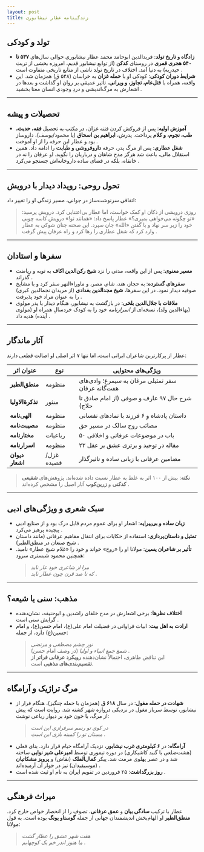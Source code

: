 ```yaml
---
layout: post
title: زندگینامه عطار نیشابوری
---
```


## **تولد و کودکی**
- **زادگاه و تاریخ تولد**: فریدالدین ابوحامد محمد عطار نیشابوری حوالی سال‌های **۵۳۷ تا ۵۴۰ هجری قمری** در روستای **کدکن** (از توابع نیشابور قدیم، امروزه بخشی از تربت حیدریه) به دنیا آمد. اختلاف در تاریخ تولد ناشی از منابع تاریخی متفاوت است .
- **شرایط دوران کودکی**: کودکی او با **حمله غزان** به خراسان (۵۴۸ ق) همزمان شد. این واقعه، همراه با **قتل‌عام، تجاوز، و ویرانی**، تأثیر عمیقی بر روان او گذاشت و بعدها در اشعارش به مرگ‌اندیشی و دردِ وجودی انسان معنا بخشید .

---

## **تحصیلات و پیشه**
- **آموزش اولیه**: پس از فروکش کردن فتنه غزان، در مکتب به تحصیل **فقه، حدیث، طب، نجوم، و کلام** پرداخت. پدرش، **ابراهیم بن اسحاق** (یا محمود/یوسف)، داروساز بود و عطار این حرفه را از او آموخت .
- **شغل عطاری**: پس از مرگ پدر، حرفه **داروفروشی و طبابت** را ادامه داد. همین استقلال مالی، باعث شد هرگز مدح شاهان و درباریان را نگوید. او عرفان را نه در خانقاه، بلکه در فضای ساده داروخانه‌اش جستجو می‌کرد .

---

## **تحول روحی: رویداد دیدار با درویش**
اتفاقی سرنوشت‌ساز در جوانی، مسیر زندگی او را تغییر داد:
> روزی درویشی از دکان او کمک خواست، اما عطار بی‌اعتنایی کرد. درویش پرسید: «تو چگونه می‌خواهی بمیری؟» عطار پاسخ داد: «همانند تو!» درویش کاسه چوبی خود را زیر سر نهاد و با گفتن «الله» جان سپرد. این صحنه چنان شوکی به عطار وارد کرد که شغل عطاری را رها کرد و راه عرفان پیش گرفت .

---

## **سفرها و استادان**
- **مسیر معنوی**: پس از این واقعه، مدتی را نزد **شیخ رکن‌الدین اکاف** به توبه و ریاضت گذراند .
- **سفرهای گسترده**: به حجاز، هند، شام، مصر، و ماوراءالنهر سفر کرد و با مشایخ صوفیه دیدار نمود. در این سفرها، **شیخ مجدالدین بغدادی** (از مریدان نجمالدین کبری) را به عنوان مراد خود پذیرفت .
- **ملاقات با جلال‌الدین بلخی**: در بازگشت به نیشابور، هنگام دیدار با پدر مولوی (بهاءالدین ولد)، نسخه‌ای از *اسرارنامه* خود را به کودک خردسالِ همراه او (مولوی آینده) هدیه داد .

---

## **آثار ماندگار**
عطار از پرکارترین شاعران ایرانی است، اما تنها ۷ اثر اصلی او اصالت قطعی دارند:

| عنوان اثر        | نوع       | ویژگی‌های محتوایی                     |
|------------------|-----------|----------------------------------------|
| **منطق‌الطیر**   | منظومه   | سفر تمثیلی مرغان به سیمرغ؛ وادی‌های هفت‌گانه عرفان  |
| **تذکرة‌الاولیا**| منثور     | شرح حال ۹۷ عارف و صوفی (از امام صادق تا حلاج)  |
| **الهی‌نامه**    | منظومه   | داستان پادشاه و ۶ فرزند با نمادهای نفسانی  |
| **مصیبت‌نامه**   | منظومه   | مصائب روح سالک در مسیر حق  |
| **مختارنامه**    | رباعیات   | ۵۰ باب در موضوعات عرفانی و اخلاقی  |
| **اسرارنامه**    | منظومه   | ۲۲ مقاله در توحید و برتری عشق بر عقل  |
| **دیوان اشعار**  | غزل/قصیده| مضامین عرفانی با زبانی ساده و تاثیرگذار  

> **نکته**: بیش از ۱۰۰ اثر به غلط به عطار نسبت داده شده‌اند. پژوهش‌های **شفیعی کدکنی** و **زرین‌کوب** آثار اصیل را مشخص کرده‌اند .

---

## **سبک شعری و ویژگی‌های ادبی**
- **زبان ساده و بی‌پیرایه**: اشعار او برای عموم مردم قابل درک بود و از صنایع ادبی پیچیده پرهیز می‌کرد .
- **تمثیل و داستان‌پردازی**: استفاده از حکایات برای انتقال مفاهیم عرفانی (مانند داستان شیخ صنعان در منطق‌الطیر) .
- **تأثیر بر شاعران پسین**: مولانا او را «روح» خواند و خود را «غلام شیخ عطار» نامید. همچنین محمود شبستری سرود:  
  > *مرا از شاعری خود عار ناید*  
  > *که تا صد قرن چون عطار ناید* .

---

## **مذهب: سنی یا شیعه؟**
- **اختلاف نظرها**: برخی اشعارش در مدح خلفای راشدین و ابوحنیفه، نشان‌دهنده گرایش سنی است .
- **ارادت به اهل بیت**: ابیات فراوانی در فضیلت امام علی(ع)، امام حسن(ع)، و امام حسین(ع) دارد، از جمله:  
  > *نور چشم مصطفی و مرتضی*  
  > *شمع جمع انبیاء و اولیا* (در وصف امام حسن) .  
  این تناقض ظاهری، احتمالاً نشان‌دهنده **رویکرد عرفانی فراتر از تقسیم‌بندی‌های مذهبی** است.

---

## **مرگ تراژیک و آرامگاه**
- **شهادت در حمله مغول**: در سال **۶۱۸ ق** (همزمان با حمله چنگیز)، هنگام فرار از نیشابور، توسط سرباز مغول در نزدیکی دروازه شهر کشته شد. روایت است که پیش از مرگ، با خون خود بر دیوار رباعی نوشت:  
  > *در کوی تو رسم سرفرازی این است*  
  > *مستان تو را کمینه بازی این است* .  
- **آرامگاه**: در **۶ کیلومتری غرب نیشابور**، نزدیک آرامگاه خیام قرار دارد. بنای فعلی (هشت‌ضلعی با گنبد کاشیکاری) در دوره تیموری توسط **امیرعلی شیر نوایی** ساخته شد و در عصر پهلوی مرمت شد. پیکر **کمال‌الملک** (نقاش) و **پرویز مشکاتیان** (موسیقیدان) نیز در جوار آن آرمیده‌اند .
- **روز بزرگداشت**: ۲۵ فروردین در تقویم ایران به نام او ثبت شده است .

---

## **میراث فرهنگی**
عطار با ترکیب **سادگی بیان** و **عمق عرفانی**، تصوف را از انحصار خواص خارج کرد. **منطق‌الطیر** او الهام‌بخش اندیشمندان جهانی از جمله **گوستاو یونگ** بوده است. به قول مولانا:  
> *هفت شهر عشق را عطار گشت*  
> *ما هنوز اندر خم یک کوچهایم* .
